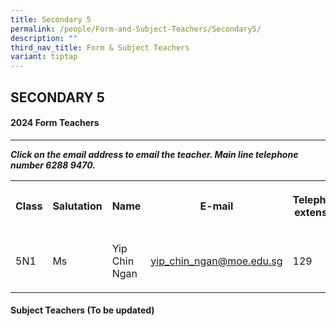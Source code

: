 ```yaml
---
title: Secondary 5
permalink: /people/Form-and-Subject-Teachers/Secondary5/
description: ""
third_nav_title: Form & Subject Teachers
variant: tiptap
---
```

<h2>SECONDARY 5</h2><h4>2024 Form Teachers</h4><hr><p><strong><em>Click on the email address to email the teacher. Main line telephone number 6288 9470.</em></strong></p><table><tbody><tr><th rowspan="1" colspan="1"><p>Class</p></th><th rowspan="1" colspan="1"><p>Salutation</p></th><th rowspan="1" colspan="1"><p>Name</p></th><th rowspan="1" colspan="1"><p>E-mail</p></th><th rowspan="1" colspan="1"><p>Telephone extension</p></th></tr><tr><td rowspan="1" colspan="1"><p>5N1</p></td><td rowspan="1" colspan="1"><p>Ms</p></td><td rowspan="1" colspan="1"><p>Yip Chin Ngan</p></td><td rowspan="1" colspan="1"><p><a href="mailto:yip_chin_ngan@moe.edu.sg" rel="noopener noreferrer nofollow" target="_blank">yip_chin_ngan@moe.edu.sg</a></p></td><td rowspan="1" colspan="1"><p>129</p></td></tr></tbody></table><h4>Subject Teachers (To be updated)</h4><p></p><p></p>